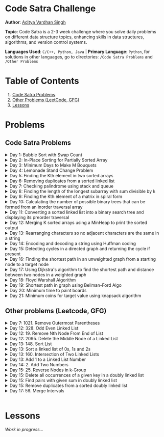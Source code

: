 # Code Satra Challenge

**Author**: [Aditya Vardhan Singh](https://github.com/aditya-vardhan-singh)

**Topic**: Code Satra is a 2-3 week challenge where you solve daily problems on different data structure topics, enhancing skills in data structures, algorithms, and version control systems.

**Languages Used**: `C/C++, Python, Java` | **Primary Language**: `Python`, for solutions in other languages, go to directories: `/Code Satra Problems` and `/Other Problems`

# Table of Contents

1. [Code Satra Problems](#code-satra-problems)
2. [Other Problems (LeetCode, GFG)](#other-problems-leetcode-gfg)
3. [Lessons](#lessons)

# Problems

## Code Satra Problems

<details>
<summary>Day 1: Bubble Sort with Swap Count</summary>

### Problem Statement:

Given an array of integers, write a function that sorts the array using the bubble sort algorithm and count the number of swaps performed during the sorting process. The function should return the sorted array and the total number of swaps.

### Solution Code:

```Python
def bubble_sort_and_count(arr):
    swaps = 0
    for i in range(len(arr)):
        no_swap = True
        for j in range(len(arr)-1):
            if arr[j] > arr[j+1]:
                arr[j], arr[j+1] = arr[j+1], arr[j]
                swaps += 1
                no_swap = False
        if no_swap:
            break
    return swaps

arr = [64, 34, 25, 12, 22, 11, 90]
print(arr)

swaps = bubble_sort_and_count(arr)
print("Sorted array: ", arr)
print("Number of swaps: ", swaps)
```

</details>

<details>
<summary>Day 2: In-Place Sorting for Partially Sorted Array</summary>

### Problem Statement:

Given an array nums of length n+m where first n elements are sorted. Your task is to sort the last m elements in-place so that the whole array becomes sorted.

### Solution Code:

```Python
def merge(arr, low, mid, high):
    left = low
    right = mid+1
    temp = []

    while left <= mid and right <= high:
        if arr[left] < arr[right]:
            temp.append(arr[left])
            left += 1
        else:
            temp.append(arr[right])
            right += 1
    while left <= mid:
        temp.append(arr[left])
        left += 1
    while right <= high:
        temp.append(arr[right])
        right += 1
    for i in range(low, high + 1):
        arr[i] = temp[i-low]

def merge_sort(arr, low, high):
    if low < high:
        mid = low + (high - low) // 2;
        merge_sort(arr, low, mid)
        merge_sort(arr, mid + 1, high)
        merge(arr, low, mid, high)

arr = [1, 3, 6, 19, 11, 16]
print(arr)
merge_sort(arr, 0, len(arr)-1)
print(arr)
```

</details>

<details>
<summary>Day 3: Minimum Days to Make M Bouquets</summary>

### Problem Statement:

To make one bouquet we need K adjacent flowers from the garden. Here the garden consists of N different flowers, the ith flower will bloom in the bloomDay[i]. Each flower can be used inside only one bouquets. We have to find the minimum number of days need to wait to make M bouquets from the garden. If we cannot make M bouquets, then < return -1. Input: M = 2, K = 3 bloomDay = [5, 5, 5, 5, 10, 5, 5], Output: 10

### Solution Code:

```Python
import sys

def getSum(bloomDay, i, n):
    sum = 0
    for idx in range(i, n):
        sum += bloomDay[idx]
    return sum

def getMax(bloomDay, i, n):
    max = bloomDay[i]
    for idx in range(i, n):
        if bloomDay[idx] > max:
            max = bloomDay[idx]
    return max

def bouquet(bloomDay, M, K):
    adj_flowers = M * K;

    if adj_flowers > len(bloomDay):
        return -1

    min_idx = 0
    min_sum = sys.maxsize
    for i in range(len(bloomDay) - adj_flowers):
        sum = getSum(bloomDay, i, i+adj_flowers)
        if sum < min_sum:
            min_sum = sum
            min_idx = i

    return getMax(bloomDay, min_idx, min_idx + adj_flowers)

M = 2
K = 3
bloomDay = [5, 5, 5, 5, 10, 5, 5]

print(bouquet(bloomDay, M, K))
```

</details>

<details>
<summary>Day 4: Lemonade Stand Change Problem</summary>

### Problem Statement:

You are an owner of lemonade stand, each lemonade costs $5. Customers are standing in a queue to buy from you and order one at a time (in the order specified by given array bills[]). Each customer will only buy one lemonade and pay with either a $5, $10, or $20 bill. You must provide the correct change to each customer so that the net transaction is Chat the customer pays $5. NOTE: At first, you do not have any bill to provide changes with. You can provide changes from the bills that you get from the previous customers. Given an integer array bills of size N where bills [i] is the bill the ith customer pays, return true if you can provide every customer with the correct change, or false otherwise. Input: N = 5, bills [] = {5, 5, 5, 10, 20) Output: True

### Solution Code:

```Python
def check_change(bills):
    ''' Check if we can provide change to every customer '''
    desk = [0] * 3
    for i in bills:
        # submit change in our desk
        match i:
            case 5: desk[0] += 1
            case 10: desk[1] += 1
            case 20: desk[2] += 1
            case _: pass
        # check change
        change = i - 5
        # check and return change
        if change == 15:
            if desk[1] > 0 and desk[0] > 0:
                desk[1] -= 1
                desk[0] -= 1
            elif desk[0] > 3:
                desk[0] -= 3
            else:
                return False
        elif change == 5:
            if desk[0] > 0:
                desk[0] -= 1
            else:
                return False
    return True

bills = [5, 5, 5, 10, 20, 10, 10]
print( check_change(bills) )
```

</details>

<details>
<summary>Day 5: Finding the Kth element in two sorted arrays</summary>

### Problem Statement:

Given two sorted arrays arr1 and arr2 of size N and M respectively and an element K. The task is to find the element that would be at the kth position of the final sorted array. Input arr1[] = {2, 3, 6, 7, 9}, arr2[] = {1, 4, 8, 10}, k = 5. Output: 6.

### Solution Code:

```Python
def find_position(arr1, arr2, k):
    arr3 = []
    n = len(arr1)
    m = len(arr2)
    i = j = 0

    while i < n and j < m:
        if arr1[i] < arr2[j]:
            arr3.append(arr1[i])
            i += 1
        else:
            arr3.append(arr2[j])
            j += 1

    while i < n:
        arr3.append(arr1[i])
        i += 1

    while j < m:
        arr3.append(arr2[j])
        j += 1

    return arr3[k-1]


arr1 = [2, 3, 6, 7, 9]
arr2 = [1, 4, 8, 10]
k = 5

print( find_position(arr1, arr2, k) )
```

</details>

<details>
<summary>Day 6: Removing duplicates from a sorted linked list</summary>

### Problem Statement:

Given a sorted linked list, write a function that removes all duplicates such that each element only appears once. Input: LinkedList = 1 -> 2 -> 2 -> 4 -> 4 -> 4 -> 5. Output: 1 -> 2 -> 4 -> 5.

### Solution Code:

```Python
# Create a Node class to create a node
class Node:
    def __init__(self, data):
        self.data = data
        self.next = None

# Create a LinkedList class
class LinkedList:
    def __init__(self):
        self.head = None

    # Method to add a node at begin of LL
    def insertAtBegin(self, data):
        new_node = Node(data)
        if self.head is None:
            self.head = new_node
            return
        else:
            new_node.next = self.head
            self.head = new_node

    # Method to add a node at any index
    # Indexing starts from 0.
    def insertAtIndex(self, data, index):
        new_node = Node(data)
        current_node = self.head
        position = 0
        if position == index:
            self.insertAtBegin(data)
        else:
            while(current_node != None and position+1 != index):
                position = position+1
                current_node = current_node.next

            if current_node != None:
                new_node.next = current_node.next
                current_node.next = new_node
            else:
                print("Index not present")

    # Method to add a node at the end of LL

    def insertAtEnd(self, data):
        new_node = Node(data)
        if self.head is None:
            self.head = new_node
            return

        current_node = self.head
        while(current_node.next):
            current_node = current_node.next

        current_node.next = new_node

    # Update node of a linked list
        # at given position
    def updateNode(self, val, index):
        current_node = self.head
        position = 0
        if position == index:
            current_node.data = val
        else:
            while(current_node != None and position != index):
                position = position+1
                current_node = current_node.next

            if current_node != None:
                current_node.data = val
            else:
                print("Index not present")

    # Method to remove first node of linked list

    def remove_first_node(self):
        if(self.head == None):
            return

        self.head = self.head.next

    # Method to remove last node of linked list
    def remove_last_node(self):

        if self.head is None:
            return

        current_node = self.head
        while(current_node.next.next):
            current_node = current_node.next

        current_node.next = None

    # Method to remove at given index
    def remove_at_index(self, index):
        if self.head == None:
            return

        current_node = self.head
        position = 0
        if position == index:
            self.remove_first_node()
        else:
            while(current_node != None and position+1 != index):
                position = position+1
                current_node = current_node.next

            if current_node != None:
                current_node.next = current_node.next.next
            else:
                print("Index not present")

    # Method to remove a node from linked list
    def remove_node(self, data):
        current_node = self.head

        if current_node.data == data:
            self.remove_first_node()
            return

        while(current_node != None and current_node.next.data != data):
            current_node = current_node.next

        if current_node == None:
            return
        else:
            current_node.next = current_node.next.next

    # Print the size of linked list
    def sizeOfLL(self):
        size = 0
        if(self.head):
            current_node = self.head
            while(current_node):
                size = size+1
                current_node = current_node.next
            return size
        else:
            return 0

    # print method for the linked list
    def printLL(self):
        current_node = self.head
        while(current_node):
            print(current_node.data, end=' -> ')
            current_node = current_node.next
        print('None')

    def remove_duplicate(self):
        # either empty or only head present
        if self.head is None or self.head.next is None: return # empty list

        ptr = self.head
        while ptr.next:
            if ptr.data == ptr.next.data:
                ptr.next = ptr.next.next
            else:
                ptr = ptr.next


# create a new linked list
llist = LinkedList()

# add nodes to the linked list
arr = [1, 1, 2, 2, 4, 4, 4, 5, 5]
for i in arr:
    llist.insertAtEnd(i)

# print the linked list
print("Original List:")
llist.printLL()

print("List after remove duplicates:")
llist.remove_duplicate()
llist.printLL()
```

</details>

<details>
<summary>Day 7: Checking palindrome using stack and queue</summary>

### Problem Statement:

Determine if a given string is a palindrome (reads the same forwards and backwards). Use both a stack and a queue to check for palindromes. Input: CodeSatra. Output: False

### Solution Code:

```Python
def is_palindrome_string(input_string):
    stack = []
    for i in input_string:
        stack.append(i)
    reverse_string = ""
    while len(stack) != 0:
        reverse_string += stack.pop()
    if input_string == reverse_string:
        return True
    else:
        return False

input_string = 'CodeSatra'
print(is_palindrome_string(input_string))
```

</details>

<details>
<summary>Day 8: Finding the length of the longest subarray with sum divisible by k</summary>

### Problem Statement:

Given an arr[] containing n integers and a positive integer k, find the length of the longest subarray with the sum of the elements divisible by the given value k. Input: arr[] = {2, 7, 6, 1, 4, 5}, k = 3. Output: 4.

### Solution Code:

```Python
def sum_factor(arr, k):
    mod_map = {}
    max_len = 0
    prefix_sum = 0

    for i in range(len(arr)):
        prefix_sum += arr[i]
        mod = prefix_sum % k
        if mod == 0:
            max_len = i + 1
        if mod not in mod_map:
            mod_map[mod] = i
        else:
            max_len = max(max_len, i - mod_map[mod])

    return max_len

arr = [2, 7, 6, 1, 4, 5]
k = 3

print(sum_factor(arr, k))
```

</details>

<details>
<summary>Day 9: Finding the Kth element of a matrix in spiral form</summary>

### Problem Statement:

Given an MxN matrix where M is the number of rows and N is the number of columns and an integer K (<M\*N), print the Kth element of the matrix in spiral form. For a matrix [[1, 2, 3], [4, 5, 6], [7, 8, 9]] its spiral form will be [1, 2, 3, 6, 9, 8, 7, 4, 5]. Input Matrix = {{1, 2, 3, 4}, {5, 6, 7, 8}, {9, 10, 11, 12}, {13, 14, 15, 16}}, k = 7. Output = 16.

### Solution Code:

```Python
def find_spiral(matrix: [[int]], k: int) -> int:
    n = len(matrix)
    m = len(matrix[0])
    spiral_arr = []

    top = 0
    bottom = n - 1
    left = 0
    right = m - 1

    while left <= right and top <= bottom:
        for i in range(left, right + 1):
            spiral_arr.append(matrix[top][i])
        top += 1

        for i in range(top, bottom + 1):
            spiral_arr.append(matrix[i][right])
        right -= 1

        if top <= bottom:
            for i in range(right, left - 1, -1):
                spiral_arr.append(matrix[bottom][i])
            bottom -= 1

        if left <= right:
            for i in range(bottom, top - 1, -1):
                spiral_arr.append(matrix[i][left])
            left += 1

    return spiral_arr[k-1]

matrix = [
    [1, 2, 3, 4],
    [5, 6, 7, 8],
    [9, 10, 11, 12],
    [13, 14, 15, 16]
]
k = 7

print(find_spiral(matrix, k))
```

</details>

<details>
<summary>Day 10: Calculating the number of possible binary trees that can be formed from an inorder traversal array</summary>

### Problem Statement:

Given an array that represents inorder traversal, find the number of possibly binary trees. Input: arr=[4, 5, 7]. Output: 5

### Solution Code:

```Python
# Find no. of binary trees using catalan algorithm
# Catalan[n] gives no of binary trees using n nodes.
# where Catalan C(i) = (i-1)Σ(j=0) C(j) × C(i-j-1)

def num_trees(n: int) -> int:
    ''' Find no of binary trees that can be constructed using n nodes using catalan formula '''
    catalan = [0] * (n + 1)
    catalan[0] = 1
    catalan[1] = 1

    for i in range(2, n + 1):
        for j in range(i):
            catalan[i] += catalan[j] * catalan[i-j-1]

    return catalan[n]

arr = [4, 5, 7]
print(num_trees(len(arr)))
```

</details>

<details>
<summary>Day 11: Converting a sorted linked list into a binary search tree and displaying its preorder traversal</summary>

### Problem Statement:

Given a sorted linked list, convert it into a binary search tree and display its preorder traversal (root-left-right). Input: Linkedlist = 1 -> 2 -> 3 -> 4 -> 5 -> 6 -> 7 -> null. Output: {4, 2, 1, 3, 6, 5, 7}.

### Solution Code:

```Python
# Define data structure

class ListNode:
    def __init__(self, val=0, next=None):
        self.val = val
        self.next = next

class TreeNode:
    def __init__(self, val=0, left=None, right=None):
        self.val = val
        self.left = left
        self.right = right

# Find middle of list

def find_middle_of_list(head):
    prev_ptr = None
    slow_ptr = head
    fast_ptr = head

    while fast_ptr and fast_ptr.next:
        prev_ptr = slow_ptr
        slow_ptr = slow_ptr.next
        fast_ptr = fast_ptr.next.next

    if prev_ptr:
        prev_ptr.next = None

    return slow_ptr

# Convert list to BST

def sorted_list_to_bst(head):
    if head is None:
        return None

    mid = find_middle_of_list(head)

    node = TreeNode(mid.val)

    if head == mid:
        return node

    node.left = sorted_list_to_bst(head)
    node.right = sorted_list_to_bst(mid.next)

    return node

def preorder_traversal(root):
    if root is None:
        return []

    return [root.val] + preorder_traversal(root.left) + preorder_traversal(root.right)

def create_list(arr):
    if not arr:
        return None

    head = ListNode(arr[0])
    current = head
    for value in arr[1:]:
        current.next = ListNode(value)
        current = current.next
    return head

list = create_list([1, 2, 3, 4, 5, 6, 7])
bst = sorted_list_to_bst(list)
#pre-order traversal result in array
pot_arr = preorder_traversal(bst)
print(pot_arr)
```

</details>

<details>
<summary>Day 12: Merging K sorted arrays using a MinHeap to print the sorted output</summary>

### Problem Statement:

Given K sorted array each of length N (in the form of a 2D array), merge them and print the sorted output using a MinHeap. Input: K = 3, N = 4, arr = {{1,3,5,7}, {2,4,6,7}, {0,9,10,11}}. Output: 0 1 2 3 4 5 6 7 8 9 10 11

### Solution Code:

```Python
import heapq

def merge_array(arr):
    K = len(arr)
    N = len(arr[0])

    min_heap = []

    # Insert the first element of each array into the heap
    for i in range(K):
        heapq.heappush(min_heap, (arr[i][0], i, 0))

    result = []

    while min_heap:
        value, row, col = heapq.heappop(min_heap)
        result.append(value)

        if col + 1 < N:
            heapq.heappush(min_heap, (arr[row][col + 1], row, col + 1))

    return result

arr = [[1, 3, 5, 7], [2, 4, 6, 8], [0, 9, 10, 11]]

output = merge_array(arr)
print(output)
```

</details>

<details>
<summary>Day 13: Rearranging characters so no adjacent characters are the same in a string</summary>

### Problem Statement:

Given a string of lowercase letters, rearrange the character so that no adjacent character are the same. If not possible then return an empty string. Input: String = "aaabbc". Output: "abaca".

### Solution Code:

```Python
import heapq
from collections import Counter

def rearrange_chars(s):
    # Count frequency of each character in the string
    chars_freq = Counter(s)

    # Create a max_heap with neg freq
    heap = [(-freq, char) for char, freq in chars_freq.items()]
    heapq.heapify(heap)

    # To store previous frequency and character
    prev_count, prev_char = 0, ''
    ans_arr = []

    while heap:
        count, char = heapq.heappop(heap)
        ans_arr.append(char)

        if prev_count < 0: # character left to be used
            heapq.heappush(heap, (prev_count, prev_char))

        prev_count, prev_char = count + 1, char

    ans = ''.join(ans_arr)

    return ans if len(ans_arr) == len(s) else ''


s = "aaabbc"
print(rearrange_chars(s))
```

</details>

<details>
<summary>Day 14: Encoding and decoding a string using Huffman coding</summary>

### Problem Statement:

Given a string, compress it using huffman coding and display its binary encoded representation and also decode and print the decoded string.

### Solution Code:

```python
import heapq
from collections import Counter, namedtuple

class Node:
    def __init__(self, char, freq, left=None, right=None):
        self.char = char
        self.freq = freq
        self.left = left
        self.right = right

    def __lt__(self, other):
        return self.freq < other.freq

class HuffmanCoding:
    def __init__(self, data):
        self.data = data
        self.frequency = Counter(data)
        self.huffman_tree = self.build_huffman_tree()
        self.codes = self.generate_codes()

    def build_huffman_tree(self):
        heap = [Node(char, freq) for char, freq in self.frequency.items()]
        heapq.heapify(heap)

        while len(heap) > 1:
            left = heapq.heappop(heap)
            right = heapq.heappop(heap)
            merged = Node(None, left.freq + right.freq, left, right)
            heapq.heappush(heap, merged)

        return heap[0]

    def generate_codes(self):
        codes = {}

        def generate_codes_helper(node, current_code):
            if node is None:
                return

            if node.char is not None:
                codes[node.char] = current_code
                return

            generate_codes_helper(node.left, current_code + "0")
            generate_codes_helper(node.right, current_code + "1")

        generate_codes_helper(self.huffman_tree, "")
        return codes

    def encode(self):
        encoded_data = ''.join(self.codes[char] for char in self.data)
        return encoded_data

    def decode(self, encoded_data):
        decoded_data = []
        node = self.huffman_tree
        for bit in encoded_data:
            node = node.left if bit == '0' else node.right

            if node.char is not None:
                decoded_data.append(node.char)
                node = self.huffman_tree

        return ''.join(decoded_data)

data = "code satra"
huffman_coding = HuffmanCoding(data)
encoded_data = huffman_coding.encode()
decoded_data = huffman_coding.decode(encoded_data)

print("Input string: ", data)
print("Encoded: ", encoded_data)
print("Decoded: ", decoded_data)
```

</details>

<details>
<summary>Day 15: Detecting cycles in a directed graph and returning the cycle if present</summary>

### Problem Statement:

Given a directed graph, write a function that detects if there is a cycle in the graph. If the graph is cyclic, return the cycle, else return false. Input: Vertices = ['A', 'B', 'C', 'D'], Edges = [('A', 'B'), ('B', 'C'), ('C', 'A'), ('C', 'D')]. Output: ['A', 'B', 'C', 'A'].

### Solution Code:

```Python
def find_cycle(vertices, edges):
    from collections import defaultdict

    graph = defaultdict(list)
    for u, v in edges:
        graph[u].append(v)

    visited = {v: False for v in vertices}
    rec_stack = {v: False for v in vertices}

    def dfs(v, path):
        visited[v] = True
        rec_stack[v] = True
        path.append(v)

        for neighbor in graph[v]:
            if not visited[neighbor]:
                result = dfs(neighbor, path)
                if result:
                    return result
            elif rec_stack[neighbor]:
                # Cycle detected, extract the cycle
                cycle_start_index = path.index(neighbor)
                return path[cycle_start_index:] + [neighbor]

        rec_stack[v] = False
        path.pop()
        return None

    for vertex in vertices:
        if not visited[vertex]:
            path = []
            result = dfs(vertex, path)
            if result:
                return result

    return False

vertices = ['A', 'B', 'C', 'D']
edges = [('A', 'B'), ('B', 'C'), ('C', 'A'), ('C', 'D')]

cycle = find_cycle(vertices, edges)
print(cycle)
```

</details>

<details>
<summary>Day 16: Finding the shortest path in an unweighted graph from a starting node to a target node</summary>

### Problem Statement:

Given an unweighted graph, find the shortest path from a starting node to a target node. Input: Vertices: [A, B, C, D, E], Edges: [(A, B), (A, C), (B, D), (C, E), (D, E)], Start: A, Target: E. Output: [A, C, E].

### Solution Code:

```Python
from collections import deque

def bfs_shortest_path(graph, start, target):
    queue = deque([[start]])
    visited = set()

    while queue:
        path = queue.popleft()
        node = path[-1]

        if node == target:
            return path

        if node not in visited:
            visited.add(node)
            for neighbor in graph[node]:
                new_path = list(path)
                new_path.append(neighbor)
                queue.append(new_path)

    return None

graph = {
    'A': ['B', 'C'],
    'B': ['D'],
    'C': ['E'],
    'D': ['E'],
    'E': []
}

start = 'A'
target = 'E'
shortest_path = bfs_shortest_path(graph, start, target)
print(shortest_path)
```

</details>

<details>
<summary>Day 17: Using Dijkstra's algorithm to find the shortest path and distance between two nodes in a weighted graph</summary>

### Problem Statement:

Given a weighted graph, use Dijikstra's Algorithm to find the shortest path and the distance between the given start and end nodes. Input: Graph = { 'A': {'B': 4, 'C': 1}, 'B': {'C': 2, 'D': 5}, 'C': {'D': 8, 'E': 10), 'D': {'E': 2}, 'Ε': {}}, Start = 'A', End = 'E'. Output: Shortest Path = ['A', 'C', 'D', 'E'], Distance = 11.

### Solution Code:

```Python
from sys import maxsize as INT_MAX

size = 5

def minDistance(dist, sptSet):
    min, min_idx = INT_MAX, 0
    for v in range(size):
        if sptSet[v] is False and dist[v] <= min:
            min, min_idx = dist[v], v
    return min_idx

def printPath(parent, v):
    if (parent[v] == -1): return

    printPath(parent, parent[v])
    print(f' %d' % v, end='')

def printSolution(dist, parent, src):
    print(f'Vertex\t\tDistance\t\tPath', end='')
    for v in range(size):
        if v != src:
            print(f'\n%d->%d\t\t%d\t\t%d' %(src, v, dist[v], src), end='')
            printPath(parent, v)
    print()

def djkistra(graph, src, end):
    dist = [INT_MAX] * size
    sptSet = [False] * size
    parent = [-1] * size

    dist[src] = 0

    for count in range(0, size - 1):
        u = minDistance(dist, sptSet)
        sptSet[u] = True
        for v in range(0, size):
            if sptSet[v] is False and graph[u][v] and dist[u] != INT_MAX and (dist[u] + graph[u][v] < dist[v]):
                dist[v] = dist[u] + graph[u][v]
                parent[v] = u

    printSolution(dist, parent, src)

    print(f'\nShortest path from %d to %d' %(src, end))
    print(src, end='')
    printPath(parent, end)
    print(f'\nDistance = %d' % dist[end])

graph = [
    [0, 4, 1, 0, 0],
    [0, 0, 2, 5, 0],
    [0, 0, 0, 8, 10],
    [0, 0, 0, 0, 2],
    [0, 0, 0, 0, 0]
]

start, end = 0, 4
djkistra(graph, start, end)
```

</details>

<details>
<summary>Day 18: Floyd Warshall Algorithm</summary>

### Problem Statement:

Given a weighted graph, write a function to find the shortest paths between all pairs of nodes using Floyd-Warshall Algorithm. Input: Graph = {{0, 4, INF, 5, INF }, {INF, 0, 1, INF, 6), {2, INF, 0, 3, INF), {INF, INF, 1, 0, 2), {1, INF, INF, 4,0}}; Output: {{0, 4, 5, 5, 7), {3, 0, 1, 4, 6), {2, 6, 0, 3, 5), {3, 1, 7, 0, 2), {1, 5, 5, 4,0)}

### Solution Code:

```Python
def floyd_warshall(graph):
    n = len(graph)
    dist = [row[:] for row in graph]

    for k in range(n):
        for i in range(n):
            for j in range(n):
                if dist[i][k] != float('inf') and dist[k][j] != float('inf') and dist[i][k] + dist[k][j] < dist[i][j]:
                    dist[i][j] = dist[i][k] + dist[k][j]

    return dist

graph = [
    [0, 4, float('inf'), 5, float('inf')],
    [float('inf'), 0, 1, float('inf'), 6],
    [2, float('inf'), 0, 3, float('inf')],
    [float('inf'), float('inf'), 1, 0, 2],
    [1, float('inf'), float('inf'), 4, 0]
]

result = floyd_warshall(graph)

for row in result:
    print(row)
```

</details>

<details>
<summary>Day 19: Shortest path in graph using Bellman-Ford Algo</summary>

### Problem Statement:

Given a weighted graph, write a function to find the shortest path from a single source node to all the other nodes using Bellman-Ford Algorithm. Input: Graph = {'A': {'B': 4, 'C': 1},
'B': {'C': -2, 'D': 5},
'C': {'E': 4, 'D': 2},
'D': {'E': -3},
'E': {}
}.
Start = 'A'.
Output: {'A': 0, 'B': 4, 'C': 1, 'D': 3, 'E': 0}

### Solution Code:

```Python
def bellman_ford(graph, start):
    distance = {node: float('inf') for node in graph}
    distance[start] = 0

    for _ in range(len(graph) - 1):
        for node in graph:
            for neighbor, weight in graph[node].items():
                if distance[node] + weight < distance[neighbor]:
                    distance[neighbor] = distance[node] + weight

    return distance

graph = {
    'A': {'B': 4, 'C': 1},
    'B': {'C': -2, 'D': 5},
    'C': {'E': 4, 'D': 2},
    'D': {'E': -3},
    'E': {}
}
start = 'A'

shortest_paths = bellman_ford(graph, start)
print(shortest_paths)
```

</details>

<details>
<summary>Day 20: Minimum time to paint boards</summary>

### Problem Statement:

Given are N boards with length of each given in the form of array, and K painters, such that each painter takes 1 unit of time to paint 1 unit of the board. The task is to find the minimum time to paint all boards under the constraints that any painter will only paint continuous sections of boards.
Input: n=4 arr = (10, 20, 30, 40) k=2
Output: 60

### Solution Code:

```Python
def minTime(arr, n, k):
  def checkTime(arr, n, k, max_time):
    total_time = 0
    painters = 1

    for i in range(n):
      total_time += arr[i]
      if total_time > max_time:
        total_time = arr[i]
        painters += 1
        if painters > k:
          return False
    return True

  low = max(arr) # min time
  high = sum(arr) # max time

  while low < high:
    mid = (low + high) // 2

    if checkTime(arr, n, k, mid):
      high = mid
    else:
      low = mid + 1

  return low

arr = [10, 20, 30, 40]
n = 4
k = 2

min_time = minTime(arr, n, k)
print(min_time)
```

</details>

<details>
<summary>Day 21: Minimum coins for target value using knapsack algorithm</summary>

### Problem Statement:

Given an array coins[] of size N and a target value V, where coins[i] represents the coins of different denominations. You have an infinite supply of each coin. The task is to find the minimum number of coins required to make the given value V. If it's not possible to make a change, print -1. Input: Coins = {9, 6, 5, 1}, V = 11. Output: 2.

### Solution Code:

```Python
def minCoins(coins, V):
    dp = [float('inf')] * (V+1)
    dp[0] = 0

    for i in range(1, V+1):
        for coin in coins:
            if coin <= i:
                dp[i] = min(dp[i], dp[i - coin] + 1)
    return dp[V] if dp[V] != float('inf') else -1

coins = [9,6,5,1]
V = 11
print(minCoins(coins, V))
```

</details>

## Other problems (Leetcode, GFG)

<details>
<summary>Day 7: 1021. Remove Outermost Parentheses</summary>

### Problem Statement:

[1021 Remove Outermost Parentheses](https://leetcode.com/problems/remove-outermost-parentheses/) - A valid parentheses string is either empty "", "(" + A + ")", or A + B, where A and B are valid parentheses strings, and + represents string concatenation. For example, "", "()", "(())()", and "(()(()))" are all valid parentheses strings. A valid parentheses string s is primitive if it is nonempty, and there does not exist a way to split it into s = A + B, with A and B nonempty valid parentheses strings. Given a valid parentheses string s, consider its primitive decomposition: s = P1 + P2 + ... + Pk, where Pi are primitive valid parentheses strings. Return s after removing the outermost parentheses of every primitive string in the primitive decomposition of s.

### Solution Code:

```Python
class Solution:
    def removeOuterParentheses(self, s: str) -> str:
        count = 0
        substr = ""
        ans = ""
        for i in s:
            if i == '(':
                count += 1
                substr += i
            elif i == ')':
                count -= 1
                substr += i
            if count == 0:
                ans += substr[1:len(substr)-1]
                substr = ""
        return ans
```

</details>

<details>
<summary>Day 12: 328. Odd Even Linked List</summary>

### Problem Statement:

[328 Odd Even Linked List](https://leetcode.com/problems/odd-even-linked-list/) - Given the head of a singly linked list, group all the nodes with odd indices together followed by the nodes with even indices, and return the reordered list. The first node is considered odd, and the second node is even, and so on. Note that the relative order inside both the even and odd groups should remain as it was in the input. You must solve the problem in O(1) extra space complexity and O(n) time complexity.

### Solution Code:

```Python
# Definition for singly-linked list.
# class ListNode:
#     def __init__(self, val=0, next=None):
#         self.val = val
#         self.next = next
class Solution:
    def oddEvenList(self, head: Optional[ListNode]) -> Optional[ListNode]:
        # If list has not more than 3 nodes, return list
        if not head or not head.next or not head.next.next:
            return head

        # Separate odd and even (index) list
        oddHead = head
        evenHead = head.next

        oddTemp = oddHead
        evenTemp = evenHead

        while oddTemp.next or evenTemp.next:
            if evenTemp.next:
                oddTemp.next = evenTemp.next
                evenTemp.next = None
                oddTemp = oddTemp.next
            if oddTemp.next:
                evenTemp.next = oddTemp.next
                oddTemp.next = None
                evenTemp = evenTemp.next

        oddTemp.next = evenHead

        return oddHead
```

</details>

<details>
<summary>Day 12: 19. Remove Nth Node From End of List</summary>

### Problem Statement:

[19 Remove Nth Node From End of List](https://leetcode.com/problems/remove-nth-node-from-end-of-list/) - Given the head of a linked list, remove the nth node from the end of the list and return its head.

### Solution Code:

```Python
# Definition for singly-linked list.
# class ListNode:
#     def __init__(self, val=0, next=None):
#         self.val = val
#         self.next = next
class Solution:
    def removeNthFromEnd(self, head: Optional[ListNode], n: int) -> Optional[ListNode]:
        size = 0
        temp = head
        while temp:
            size += 1
            temp = temp.next

        m = size - n + 1

        if m == 1:
            head = head.next
        else:
            count = m - 2
            temp = head
            while count:
                temp = temp.next
                count -= 1
            temp.next = temp.next.next

        return head
```

</details>

<details>
<summary>Day 12: 2095. Delete the Middle Node of a Linked List</summary>

### Problem Statement:

[2095 Delete the Middle Node of a Linked List](https://leetcode.com/problems/delete-the-middle-node-of-a-linked-list/) - You are given the head of a linked list. Delete the middle node, and return the head of the modified linked list. The middle node of a linked list of size n is the ⌊n / 2⌋th node from the start using 0-based indexing, where ⌊x⌋ denotes the largest integer less than or equal to x. For n = 1, 2, 3, 4, and 5, the middle nodes are 0, 1, 1, 2, and 2, respectively.

### Solution Code:

```Python
# Definition for singly-linked list.
# class ListNode:
#     def __init__(self, val=0, next=None):
#         self.val = val
#         self.next = next
class Solution:
    def deleteMiddle(self, head: Optional[ListNode]) -> Optional[ListNode]:
        if head.next is None: # one node only
            return None
        if head.next.next is None: # two nodes only
            head.next = None
            return head

        slow = head
        fast = head

        while fast and fast.next:
            slow = slow.next
            fast = fast.next.next

        slow.val = slow.next.val
        slow.next = slow.next.next

        return head
```

</details>

<details>
<summary>Day 13: 148. Sort List</summary>

### Problem Statement:

[148 Sort List](https://leetcode.com/problems/sort-list/) - Given the head of a linked list, return the list after sorting it in ascending order.

### Solution Code:

```Python
class Solution:
    def merge_list(self, left, right):
        dummy_head = ListNode(-1)
        temp = dummy_head

        while left and right:
            if left.val < right.val:
                temp.next = left
                left = left.next
            else:
                temp.next = right
                right = right.next
            temp = temp.next

        if left:
            temp.next = left
        else:
            temp.next = right

        return dummy_head.next

    def find_middle_of_list(self, head):
        if head is None or head.next is None:
            return head

        slow = head
        fast = head.next

        while fast and fast.next:
            slow = slow.next
            fast = fast.next.next

        return slow

    def sortList(self, head: Optional[ListNode]) -> Optional[ListNode]:
        if head is None or head.next is None:
            return head

        mid = Solution.find_middle_of_list(self, head)
        left = head
        right = mid.next
        mid.next = None
        left = Solution.sortList(self, left)
        right = Solution.sortList(self, right)
        return Solution.merge_list(self, left, right)
```

</details>

<details>
<summary>Day 13: Sort a linked list of 0s, 1s and 2s</summary>

### Problem Statement:

[Sort a linked list of 0s, 1s and 2s](https://www.geeksforgeeks.org/problems/given-a-linked-list-of-0s-1s-and-2s-sort-it/1?utm_source=youtube&utm_medium=collab_striver_ytdescription&utm_campaign=given-a-linked-list-of-0s-1s-and-2s-sort-it) - Given a linked list of N nodes where nodes can contain values 0s, 1s, and 2s only. The task is to segregate 0s, 1s, and 2s linked list such that all zeros segregate to head side, 2s at the end of the linked list, and 1s in the mid of 0s and 2s.

### Solution Code:

```Python
class Solution:
    #Function to sort a linked list of 0s, 1s and 2s.
    def segregate(self, head):
        #code here
        map = {x:0 for x in range(3)}
        temp = head
        while temp:
            map[temp.data] += 1
            temp = temp.next
        temp = head
        for value in range(3):
            while map[value] > 0:
                temp.data = value
                map[value] -= 1
                temp = temp.next
        return head
```

</details>

<details>
<summary>Day 13: 160. Intersection of Two Linked Lists</summary>

### Problem Statement:

[160 Intersection of Two Linked Lists](https://leetcode.com/problems/intersection-of-two-linked-lists/) - Given the heads of two singly linked-lists headA and headB, return the node at which the two lists intersect. If the two linked lists have no intersection at all, return null.

### Solution Code:

```Python
# Definition for singly-linked list.
# class ListNode:
#     def __init__(self, x):
#         self.val = x
#         self.next = None

class Solution:
    def getIntersectionNode(self, headA: ListNode, headB: ListNode) -> Optional[ListNode]:
        st = set()
        temp = headA
        while temp:
            st.add(temp)
            temp = temp.next
        temp = headB
        while temp:
            if temp in st:
                return temp
            temp = temp.next
        return None
```

</details>

<details>
<summary>Day 13: Add 1 to a Linked List Number</summary>

### Problem Statement:

[Add 1 to a Linked List Number](https://www.geeksforgeeks.org/problems/add-1-to-a-number-represented-as-linked-list/1?utm_source=youtube&utm_medium=collab_striver_ytdescription&utm_campaign=add-1-to-a-number-represented-as-linked-list) - A number is represented in the Linked List such that each digit corresponds to a node in the linked list. You need to add 1 to it. Returns the head of the modified linked list. Note: The head represents the leftmost digit of the number.

### Solution Code:

```Python
class Solution:
    def reverseList(self,head):
        if head is None or head.next is None:
            return head
        ptr = None

        while head:
            temp = head.next
            head.next = ptr
            ptr = head
            head = temp

        return ptr
    def addOne(self,head):
        #Returns new head of linked List.
        head = Solution.reverseList(self,head)
        temp = head
        carry = True
        while carry and temp:
            if temp.next is None and temp.data == 9:
                temp.data = 0
                temp.next = Node(1)
                return Solution.reverseList(self,head)
            elif temp.data == 9:
                temp.data = 0
            else:
                temp.data += 1
                carry = False
        return Solution.reverseList(self,head)
```

</details>

<details>
<summary>Day 14: 2. Add Two Numbers</summary>

### Problem Statement:

[2 Add Two Numbers](https://leetcode.com/problems/add-two-numbers/) - You are given two non-empty linked lists representing two non-negative integers. The digits are stored in reverse order, and each of their nodes contains a single digit. Add the two numbers and return the sum as a linked list. You may assume the two numbers do not contain any leading zero, except the number 0 itself.

### Solution Code:

```Python
# Definition for singly-linked list.
# class ListNode:
#     def __init__(self, val=0, next=None):
#         self.val = val
#         self.next = next
class Solution:
    def addTwoNumbers(self, l1: Optional[ListNode], l2: Optional[ListNode]) -> Optional[ListNode]:
        l3 = ListNode()
        t1, t2, t3 = l1, l2, l3
        carry = 0

        while t1 and t2:
            sum = t1.val + t2.val + carry
            if carry:
                carry = 0
            if sum > 9:
                carry = 1
                sum -= 10

            t3.val = sum

            t1 = t1.next
            t2 = t2.next
            t3.next = ListNode()
            t3 = t3.next

        while t1:
            sum = t1.val + carry
            if carry:
                carry = 0
            if sum > 9:
                carry = 1
                sum -= 10

            t3.val = sum
            t1 = t1.next
            t3.next = ListNode()
            t3 = t3.next

        while t2:
            sum = t2.val + carry
            if carry:
                carry = 0
            if sum > 9:
                carry = 1
                sum -= 10

            t3.val = sum
            t2 = t2.next
            t3.next = ListNode()
            t3 = t3.next

        if carry:
            t3.val = 1
            carry = 0

        t3 = l3
        while t3.next.next:
            t3 = t3.next
        if t3.next.val == 0:
            t3.next = None

        return l3
```

</details>

<details>
<summary>Day 15: 25. Reverse Nodes in k-Group</summary>

### Problem Statement:

[25 Reverse Nodes in k-Group](https://leetcode.com/problems/reverse-nodes-in-k-group/) - Given the head of a linked list, reverse the nodes of the list k at a time, and return the modified list. k is a positive integer and is less than or equal to the length of the linked list. If the number of nodes is not a multiple of k then left-out nodes, in the end, should remain as it is. You may not alter the values in the list's nodes, only nodes themselves may be changed.

### Solution Code:

```Python
# Definition for singly-linked list.
# class ListNode:
#     def __init__(self, val=0, next=None):
#         self.val = val
#         self.next = next
class Solution:
    def sizeof(self, head):
        ''' Return size of list '''
        size = 0
        temp = head
        while temp:
            size += 1
            temp = temp.next
        return size

    def reverseList(self, head):
        if head is None or head.next is None:
            return head

        prev = None
        while head:
            temp = head.next
            head.next = prev
            prev = head
            head = temp

        return prev

    def reverseKGroup(self, head: Optional[ListNode], k: int) -> Optional[ListNode]:
        # edge case
        if k == 1:
            return head

        # set head of our final ans
        count = k - 1
        permanent_head = head
        while count:
            permanent_head = permanent_head.next
            count -= 1

        # rev k nodes n times
        n = Solution.sizeof(self, head) // k        # 2
        prev_temp_back = None
        while n:
            # set pointers at their respective positions
            if prev_temp_back is None:
                temp_front = head
            else:
                temp_front = prev_temp_back.next

            temp_back = temp_front
            count = k - 1
            while count:
                temp_back = temp_back.next
                count -= 1

            # detach list from tf to tb
            if prev_temp_back: # don't do for first case
                prev_temp_back.next = None
            next_temp_front = temp_back.next
            temp_back.next = None

            # rev list from tf to tb
            temp_back = temp_front
            temp_front = Solution.reverseList(self, temp_front)

            # attach reversed list
            if prev_temp_back: # don't do for first case
                prev_temp_back.next = temp_front
            temp_back.next = next_temp_front

            prev_temp_back = temp_back
            n -= 1

        return permanent_head
```

</details>

<details>
<summary>Day 15: Delete all occurrences of a given key in a doubly linked list</summary>

### Problem Statement:

[Delete all occurrences of a given key in a doubly linked list](https://www.geeksforgeeks.org/problems/delete-all-occurrences-of-a-given-key-in-a-doubly-linked-list/1?utm_source=youtube&utm_medium=collab_striver_ytdescription&utm_campaign=delete-all-occurrences-of-a-given-key-in-a-doubly-linked-list) - You are given the head_ref of a doubly Linked List and a Key. Your task is to delete all occurrences of the given key if it is present and return the new DLL.

### Solution Code:

```Python
#User function Template for python3
'''
# Node Class
    class Node:
        def __init__(self, data):   # data -> value stored in node
            self.data = data
            self.next = None
            self.prev = None
'''
class Solution:
    #Function to delete all the occurances of a key from the linked list.
    def deleteAllOccurOfX(self, head, x):
        # code here
        while head.data == x:
            head = head.next
        temp = head
        while temp.next:
            if temp.next.data == key:
                temp.next = temp.next.next
            else:
                temp = temp.next
        return head
        # edit the linked list
```

</details>

<details>
<summary>Day 15: Find pairs with given sum in doubly linked list</summary>

### Problem Statement:

[Find pairs with given sum in doubly linked list](https://www.geeksforgeeks.org/problems/find-pairs-with-given-sum-in-doubly-linked-list/1?utm_source=youtube&utm_medium=collab_striver_ytdescription&utm_campaign=find-pairs-with-given-sum-in-doubly-linked-list) - Given a sorted doubly linked list of positive distinct elements, the task is to find pairs in a doubly-linked list whose sum is equal to given value target.

### Solution Code:

```Python
from typing import Optional


from typing import List

"""

Definition for singly Link List Node
class Node:
    def __init__(self,x):
        self.data=x
        self.next=None
        self.prev=None

You can also use the following for printing the link list.
displayList(node)
"""

class Solution:
    def findPairsWithGivenSum(self, target : int, head : Optional['Node']) -> List[List[int]]:
        # code here
        ans = []
        if head.next is None:
            return ans

        p1 = head
        p2 = head

        while p2.next:
            p2 = p2.next

        while p1 is not p2 and p2.next is not p1:
            d1, d2 = p1.data, p2.data

            if (d1 + d2) == target:
                ans.append([d1, d2])
                p1 = p1.next
                p2 = p2.prev
            elif (d1 + d2) < target:
                p1 = p1.next
            else:
                p2 = p2.prev

        return ans
```

</details>

<details>
<summary>Day 15: Remove duplicates from a sorted doubly linked list</summary>

### Problem Statement:

[Remove duplicates from a sorted doubly linked list](https://www.geeksforgeeks.org/problems/remove-duplicates-from-a-sorted-doubly-linked-list/1?utm_source=youtube&utm_medium=collab_striver_ytdescription&utm_campaign=remove-duplicates-from-a-sorted-doubly-linked-list) - Given a doubly linked list of n nodes sorted by values, the task is to remove duplicate nodes present in the linked list.

### Solution Code:

```Python
#Back-end complete function Template for Python 3

'''
# Node Class
        class Node:
            def __init__(self, data):   # data -> value stored in node
                self.data = data
                self.next = None
                self.prev = None
'''
class Solution:
    #Function to remove duplicates from unsorted linked list.
    def removeDuplicates(self, head):
        # code here
        # return head after editing list
        temp = head

        while temp.next:
            if temp.data == temp.next.data:
                temp.next = temp.next.next
            else:
                temp = temp.next

        return head
```

</details>

<details>
<summary>Day 17: 56. Merge Intervals</summary>

### Problem Statement:

[56 Merge Intervals](https://leetcode.com/problems/merge-intervals/) - Given an array of intervals where intervals[i] = [starti, endi], merge all overlapping intervals, and return an array of the non-overlapping intervals that cover all the intervals in the input.

### Solution Code:

```C++
class Solution {
public:
    vector<vector<int>> merge(vector<vector<int>>& intervals) {
        sort(intervals.begin(), intervals.end());

        vector<vector<int>> ans;
        int start = intervals[0][0];
        int end = intervals[0][1];

        for (int i = 0; i < intervals.size(); i++) {
            if (end >= intervals[i][0]) {
                end = max(end, intervals[i][1]);
            } else {
                ans.push_back({start, end});
                start = intervals[i][0];
                end = intervals[i][1];
            }
        }

        ans.push_back({start, end});

        return ans;
    }
};
```

</details>
<br>

# Lessons

_Work in progress..._
